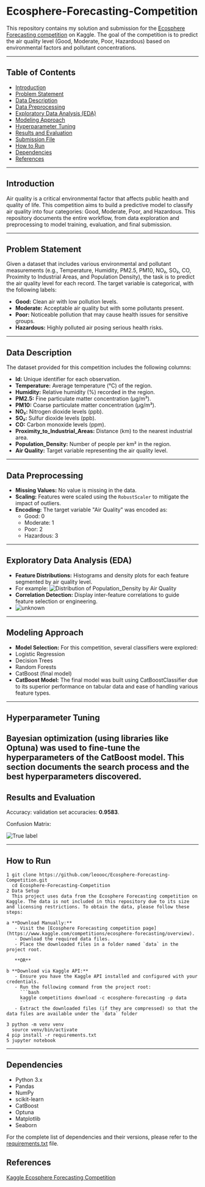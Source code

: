 # Ecosphere-Forecasting-Competition

This repository contains my solution and submission for the [Ecosphere Forecasting competition](https://www.kaggle.com/competitions/ecosphere-forecasting/overview) on Kaggle. The goal of the competition is to predict the air quality level (Good, Moderate, Poor, Hazardous) based on environmental factors and pollutant concentrations.

---

## Table of Contents

- [Introduction](#introduction)
- [Problem Statement](#problem-statement)
- [Data Description](#data-description)
- [Data Preprocessing](#data-preprocessing)
- [Exploratory Data Analysis (EDA)](#exploratory-data-analysis-eda)
- [Modeling Approach](#modeling-approach)
- [Hyperparameter Tuning](#hyperparameter-tuning)
- [Results and Evaluation](#results-and-evaluation)
- [Submission File](#submission-file)
- [How to Run](#how-to-run)
- [Dependencies](#dependencies)
- [References](#references)

---

## Introduction

Air quality is a critical environmental factor that affects public health and quality of life. This competition aims to build a predictive model to classify air quality into four categories: Good, Moderate, Poor, and Hazardous. This repository documents the entire workflow, from data exploration and preprocessing to model training, evaluation, and final submission.

---

## Problem Statement

Given a dataset that includes various environmental and pollutant measurements (e.g., Temperature, Humidity, PM2.5, PM10, NO₂, SO₂, CO, Proximity to Industrial Areas, and Population Density), the task is to predict the air quality level for each record. The target variable is categorical, with the following labels:

- **Good:** Clean air with low pollution levels.
- **Moderate:** Acceptable air quality but with some pollutants present.
- **Poor:** Noticeable pollution that may cause health issues for sensitive groups.
- **Hazardous:** Highly polluted air posing serious health risks.

---

## Data Description

The dataset provided for this competition includes the following columns:

- **Id:** Unique identifier for each observation.
- **Temperature:** Average temperature (°C) of the region.
- **Humidity:** Relative humidity (%) recorded in the region.
- **PM2.5:** Fine particulate matter concentration (µg/m³).
- **PM10:** Coarse particulate matter concentration (µg/m³).
- **NO₂:** Nitrogen dioxide levels (ppb).
- **SO₂:** Sulfur dioxide levels (ppb).
- **CO:** Carbon monoxide levels (ppm).
- **Proximity_to_Industrial_Areas:** Distance (km) to the nearest industrial area.
- **Population_Density:** Number of people per km² in the region.
- **Air Quality:** Target variable representing the air quality level.

---

## Data Preprocessing

- **Missing Values:** No value is missing in the data. 
- **Scaling:** Features were scaled using the `RobustScaler` to mitigate the impact of outliers.
- **Encoding:** The target variable "Air Quality" was encoded as:
  - Good: 0
  - Moderate: 1
  - Poor: 2
  - Hazardous: 3
---
## Exploratory Data Analysis (EDA)
- **Feature Distributions:**  Histograms and density plots for each feature segmented by air quality level.
- For example: 
![Distribution of Population_Density by Air Quality](https://github.com/user-attachments/assets/85302e7a-721d-46a8-9c47-8fd96b7fe9c3)
- **Correlation Detection:** Display inter-feature correlations to guide feature selection or engineering.
- ![unknown](https://github.com/user-attachments/assets/aa63207c-8a17-4854-8ad4-e71158ece414)
---
## Modeling Approach 
- **Model Selection:** For this competition, several classifiers were explored:
- Logistic Regression
- Decision Trees
- Random Forests
- CatBoost (final model)
- **CatBoost Model:** The final model was built using CatBoostClassifier due to its superior performance on tabular data and ease of handling various feature types.
---
## Hyperparameter Tuning

Bayesian optimization (using libraries like Optuna) was used to fine-tune the hyperparameters of the CatBoost model. This section documents the search process and the best hyperparameters discovered.
---
## Results and Evaluation

Accuracy: validation set accuracies: **0.9583**.

Confusion Matrix: 

![True label](https://github.com/user-attachments/assets/9942f940-86c9-4b1b-938b-57789e8b2387)

---
## How to Run
```
1 git clone https://github.com/leoooc/Ecosphere-Forecasting-Competition.git
  cd Ecosphere-Forecasting-Competition
2 Data Setup
  This project uses data from the Ecosphere Forecasting competition on Kaggle. The data is not included in this repository due to its size and licensing restrictions. To obtain the data, please follow these steps:

a **Download Manually:**  
   - Visit the [Ecosphere Forecasting competition page](https://www.kaggle.com/competitions/ecosphere-forecasting/overview).
   - Download the required data files.
   - Place the downloaded files in a folder named `data` in the project root.

   **OR**

b **Download via Kaggle API:**  
   - Ensure you have the Kaggle API installed and configured with your credentials.
   - Run the following command from the project root:
     ```bash
     kaggle competitions download -c ecosphere-forecasting -p data
     ```
   - Extract the downloaded files (if they are compressed) so that the data files are available under the `data` folder

3 python -m venv venv
  source venv/bin/activate
4 pip install -r requirements.txt
5 jupyter notebook
```
---
## Dependencies

- Python 3.x
- Pandas
- NumPy
- scikit-learn
- CatBoost
- Optuna
- Matplotlib
- Seaborn


For the complete list of dependencies and their versions, please refer to the [requirements.txt](requirements.txt) file.

## References
[Kaggle Ecosphere Forecasting Competition](https://www.kaggle.com/competitions/ecosphere-forecasting/overview)



